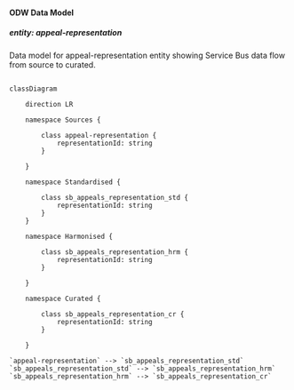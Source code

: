 #### ODW Data Model

##### entity: appeal-representation

Data model for appeal-representation entity showing Service Bus data flow from source to curated.

```mermaid

classDiagram

    direction LR

    namespace Sources {

        class appeal-representation {
            representationId: string
        }

    }
    
    namespace Standardised {

        class sb_appeals_representation_std {
            representationId: string
        }
    }

    namespace Harmonised {

        class sb_appeals_representation_hrm {
            representationId: string
        }

    }

    namespace Curated {

        class sb_appeals_representation_cr {
            representationId: string
        }

    }

`appeal-representation` --> `sb_appeals_representation_std`
`sb_appeals_representation_std` --> `sb_appeals_representation_hrm`
`sb_appeals_representation_hrm` --> `sb_appeals_representation_cr`


```
